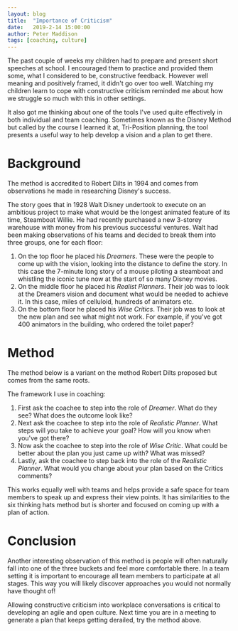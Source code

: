 ```yaml
---
layout: blog
title:  "Importance of Criticism"
date:   2019-2-14 15:00:00
author: Peter Maddison
tags: [coaching, culture]
---
```

The past couple of weeks my children had to prepare and present short speeches at school. I encouraged them to practice and provided them some, what I considered to be, constructive feedback. However well meaning and positively framed, it didn't go over too well. Watching my children learn to cope with constructive criticism reminded me about how we struggle so much with this in other settings.

It also got me thinking about one of the tools I've used quite effectively in both individual and team coaching. Sometimes known as the Disney Method but called by the course I learned it at, Tri-Position planning, the tool presents a useful way to help develop a vision and a plan to get there. 
<!--more-->
# Background

The method is accredited to Robert Dilts in 1994 and comes from observations he made in researching Disney's success. 

The story goes that in 1928 Walt Disney undertook to execute on an ambitious project to make what would be the longest animated feature of its time, Steamboat Willie. He had recently purchased a new 3-storey warehouse with money from his previous successful ventures. Walt had been making observations of his teams and decided to break them into three groups, one for each floor:
1. On the top floor he placed his _Dreamers_. These were the people to come up with the vision, looking into the distance to define the story. In this case the 7-minute long story of a mouse piloting a steamboat and whistling the iconic tune now at the start of so many Disney movies.
2. On the middle floor he placed his _Realist Planners_. Their job was to look at the Dreamers vision and document what would be needed to achieve it. In this case, miles of celluloid, hundreds of animators etc.
3. On the bottom floor he placed his _Wise Critics_. Their job was to look at the new plan and see what might not work. For example, if you've got 400 animators in the building, who ordered the toilet paper?

# Method

The method below is a variant on the method Robert Dilts proposed but comes from the same roots.

The framework I use in coaching:
1. First ask the coachee to step into the role of _Dreamer_. What do they see? What does the outcome look like?
2. Next ask the coachee to step into the role of _Realistic Planner_. What steps will you take to achieve your goal? How will you know when you've got there?
3. Now ask the coachee to step into the role of _Wise Critic_. What could be better about the plan you just came up with? What was missed?
4. Lastly, ask the coachee to step back into the role of the _Realistic Planner_. What would you change about your plan based on the Critics comments?

This works equally well with teams and helps provide a safe space for team members to speak up and express their view points. It has similarities to the six thinking hats method but is shorter and focused on coming up with a plan of action. 

# Conclusion

Another interesting observation of this method is people will often naturally fall into one of the three buckets and feel more comfortable there. In a team setting it is important to encourage all team members to participate at all stages. This way you will likely discover approaches you would not normally have thought of!

Allowing constructive criticism into workplace conversations is critical to developing an agile and open culture. Next time you are in a meeting to generate a plan that keeps getting derailed, try the method above.



